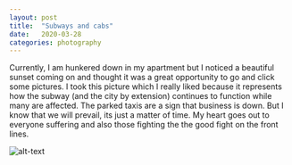 ```yaml
---
layout: post
title:  "Subways and cabs"
date:   2020-03-28
categories: photography
---
```



Currently, I am hunkered down in my apartment but I noticed a beautiful sunset coming on and thought
it was a great opportunity to go and click some pictures. I took this picture which I really liked
because it represents how the subway (and the city by extension) continues to function while many
are affected. The parked taxis are a sign that business is down. But I know that we will prevail,
its just a matter of time. My heart goes out to everyone suffering and also those fighting the the 
good fight on the front lines. 

![alt-text](https://unsplash.com/photos/taQQpQc9O04/download?force=true&w=1920)
